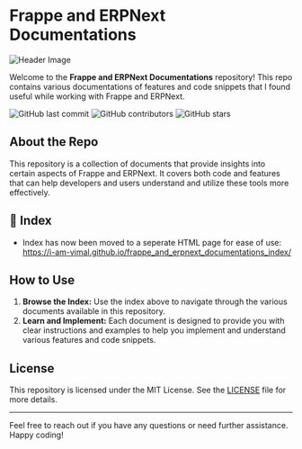 # Frappe and ERPNext Documentations

![Header Image](https://www.epitomenetwork.com/images/erpnext/erpnext_banner.png)

Welcome to the **Frappe and ERPNext Documentations** repository! This repo contains various documentations of features and code snippets that I found useful while working with Frappe and ERPNext.

![GitHub last commit](https://img.shields.io/github/last-commit/i-am-vimal/frappe_and_erpnext_documentations)
![GitHub contributors](https://img.shields.io/github/contributors/i-am-vimal/frappe_and_erpnext_documentations)
![GitHub stars](https://img.shields.io/github/stars/i-am-vimal/frappe_and_erpnext_documentations?style=social)

## About the Repo

This repository is a collection of documents that provide insights into certain aspects of Frappe and ERPNext. It covers both code and features that can help developers and users understand and utilize these tools more effectively.

## 📄 Index

- Index has now been moved to a seperate HTML page for ease of use: https://i-am-vimal.github.io/frappe_and_erpnext_documentations_index/

## How to Use

1. **Browse the Index:** Use the index above to navigate through the various documents available in this repository.
2. **Learn and Implement:** Each document is designed to provide you with clear instructions and examples to help you implement and understand various features and code snippets.

## License

This repository is licensed under the MIT License. See the [LICENSE](LICENSE) file for more details.

---

Feel free to reach out if you have any questions or need further assistance. Happy coding!
